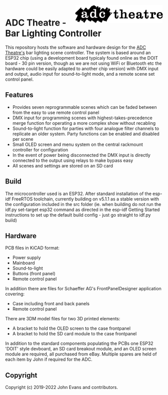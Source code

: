 <img width="280" align="right" src="https://raw.githubusercontent.com/CHTJonas/roombooking/master/public/logo-long-black.svg?sanitize=true">

# ADC Theatre - Bar Lighting Controller

This repository hosts the software and hardware design for the [ADC Theatre's](https://www.adctheatre.com) bar lighting scene controller. The system is based around an ESP32 chip (using a development board typicaly found online as the DOIT board - 30 pin version, though as we are not using WiFi or Bluetooth etc the hardware could be easily adapted to another chip version) with DMX input and output, audio input for sound-to-light mode, and a remote scene set control panel.

## Features

* Provides seven reprogrammable scenes which can be faded between from the easy to use remote control panel
* DMX input for programming scenes with highest-takes-precedence merge function for operating a more complex show without recabling 
* Sound-to-light function for parties with four analogue filter channels to replicate an older system. Party functions can be enabled and disabled per scene
* Small OLED screen and menu system on the central rackmount controller for configuration
* In the event of power being disconnected the DMX input is directly connected to the output using relays to make bypass easy
* All scenes and settings are stored on an SD card

## Build

The microcontroller used is an ESP32. After standard installation of the esp-idf FreeRTOS toolchain, currently building on v5.1.1 as a stable version with the configuration included in the src folder (ie. when building do not run the idf.py set-target esp32 command as directed in the esp-idf Getting Started instructions to set up the default build config - just go straight to idf.py build)

## Hardware

PCB files in KiCAD format:
* Power supply
* Mainboard
* Sound-to-light
* Buttons (front panel)
* Remote control panel

In addition there are files for Schaeffer AG's FrontPanelDesigner application covering:
* Case including front and back panels
* Remote control panel

There are 3DM model files for two 3D printed elements: 
* A bracket to hold the OLED screen to the case frontpanel 
* A bracket to hold the SD card module to the case frontpanel

In addition to the standard components populating the PCBs one ESP32 'DOIT' style devboard, an SD card breakout module, and an OLED screen module are required, all purchased from eBay. Multiple spares are held of each item by John if required for the ADC.

## Copyright
Copyright (c) 2019-2022 John Evans and contributors.
